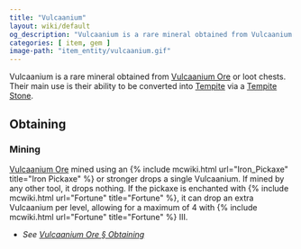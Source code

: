 ```yaml
---
title: "Vulcaanium"
layout: wiki/default
og_description: "Vulcaanium is a rare mineral obtained from Vulcaanium Ore or loot chests"
categories: [ item, gem ]
image-path: "item_entity/vulcaanium.gif"
---
```


Vulcaanium is a rare mineral obtained from [Vulcaanium Ore](/wiki/Vulcaanium_Ore) or loot chests. Their main use is their ability to be converted into [Tempite](/wiki/Tempite) via a [Tempite Stone](/wiki/Tempite_Stone).

## Obtaining
### Mining
[Vulcaanium Ore](/wiki/Vulcaanium_Ore) mined using an {% include mcwiki.html url="Iron_Pickaxe" title="Iron Pickaxe" %} or stronger drops a single Vulcaanium. If mined by any other tool, it drops nothing. If the pickaxe is enchanted with {% include mcwiki.html url="Fortune" title="Fortune" %}, it can drop an extra Vulcaanium per level, allowing for a maximum of 4 with {% include mcwiki.html url="Fortune" title="Fortune" %} III.
- *See [Vulcaanium Ore § Obtaining](/wiki/Vulcaanium_Ore#obtaining)*

<!-- ## Usage
### Crafting
<recipe includes> -->

<!-- ## Advancements
<advancements> -->
